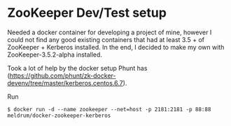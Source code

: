 # ZooKeeper Dev/Test setup

Needed a docker container for developing a project of mine, however I could not find any good existing containers that had at least 3.5 + of ZooKeeper + Kerberos installed. In the end, I decided to make my own with ZooKeeper-3.5.2-alpha installed.

Took a lot of help by the docker setup Phunt has (https://github.com/phunt/zk-docker-devenv/tree/master/kerberos.centos.6.7).

Run
```
$ docker run -d --name zookeeper --net=host -p 2181:2181 -p 88:88 meldrum/docker-zookeeper-kerberos 
```


